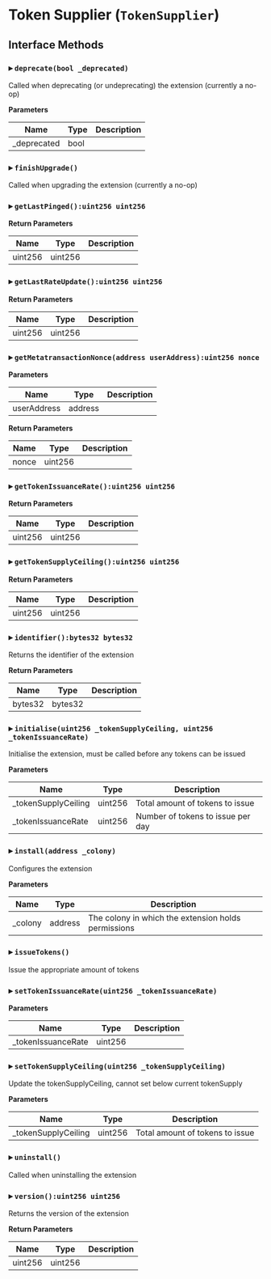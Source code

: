 # Token Supplier (`TokenSupplier`)

  
## Interface Methods

### ▸ `deprecate(bool _deprecated)`

Called when deprecating (or undeprecating) the extension (currently a no-op)


**Parameters**

|Name|Type|Description|
|---|---|---|
|_deprecated|bool|


### ▸ `finishUpgrade()`

Called when upgrading the extension (currently a no-op)




### ▸ `getLastPinged():uint256 uint256`





**Return Parameters**

|Name|Type|Description|
|---|---|---|
|uint256|uint256|

### ▸ `getLastRateUpdate():uint256 uint256`





**Return Parameters**

|Name|Type|Description|
|---|---|---|
|uint256|uint256|

### ▸ `getMetatransactionNonce(address userAddress):uint256 nonce`




**Parameters**

|Name|Type|Description|
|---|---|---|
|userAddress|address|

**Return Parameters**

|Name|Type|Description|
|---|---|---|
|nonce|uint256|

### ▸ `getTokenIssuanceRate():uint256 uint256`





**Return Parameters**

|Name|Type|Description|
|---|---|---|
|uint256|uint256|

### ▸ `getTokenSupplyCeiling():uint256 uint256`





**Return Parameters**

|Name|Type|Description|
|---|---|---|
|uint256|uint256|

### ▸ `identifier():bytes32 bytes32`

Returns the identifier of the extension



**Return Parameters**

|Name|Type|Description|
|---|---|---|
|bytes32|bytes32|

### ▸ `initialise(uint256 _tokenSupplyCeiling, uint256 _tokenIssuanceRate)`

Initialise the extension, must be called before any tokens can be issued


**Parameters**

|Name|Type|Description|
|---|---|---|
|_tokenSupplyCeiling|uint256|Total amount of tokens to issue
|_tokenIssuanceRate|uint256|Number of tokens to issue per day


### ▸ `install(address _colony)`

Configures the extension


**Parameters**

|Name|Type|Description|
|---|---|---|
|_colony|address|The colony in which the extension holds permissions


### ▸ `issueTokens()`

Issue the appropriate amount of tokens




### ▸ `setTokenIssuanceRate(uint256 _tokenIssuanceRate)`




**Parameters**

|Name|Type|Description|
|---|---|---|
|_tokenIssuanceRate|uint256|


### ▸ `setTokenSupplyCeiling(uint256 _tokenSupplyCeiling)`

Update the tokenSupplyCeiling, cannot set below current tokenSupply


**Parameters**

|Name|Type|Description|
|---|---|---|
|_tokenSupplyCeiling|uint256|Total amount of tokens to issue


### ▸ `uninstall()`

Called when uninstalling the extension




### ▸ `version():uint256 uint256`

Returns the version of the extension



**Return Parameters**

|Name|Type|Description|
|---|---|---|
|uint256|uint256|